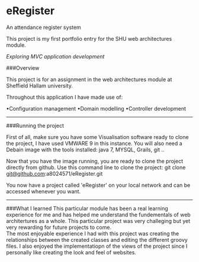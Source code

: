 eRegister
=========

An attendance register system

This project is my first portfolio entry for the SHU web architectures module.

*Exploring MVC application development*

###Overview
 
This project is for an assignment in the web architectures module at Sheffield Hallam university.

Throughout this application I have made use of:
 
  •Configuration management
  •Domain modelling
  •Controller development

______________________________________________________________________________________________

###Running the project
       
First of all, make sure you have some Visualisation software ready to clone the project, I have used VMWARE 9 in this instance.
You will also need a Debain image with the tools installed:  java 7, MYSQL, Grails, git ..

Now that you have the image running, you are ready to clone the project directly from github.  Use this command line to clone the project:
git clone git@github.com:a8024571/eRegister.git

You now have a project called 'eRegister' on your local network and can be accessed whenever you want.

________________________________________________________________________________________________

###What I learned
This particular module has been a real learning experience for me and has helped me understand the fundementals of web architertures as a whole.  This particular project was very challeging but yet very rewarding for future projects to come.  
The most enjoyable experience I had with this project was creating the relationships between the created classes and editing the different groovy files.  I also enjoyed the implementatiopn of the views of the project since I personally like creating the look and feel of websites.


                 
